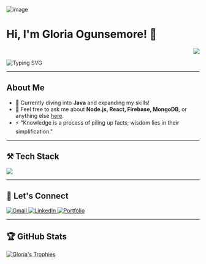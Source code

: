 ![image](https://github.com/user-attachments/assets/6b935284-0a7d-4877-b5f6-39fa619be3b3)

<div align="left">
<h1> Hi, I'm Gloria Ogunsemore! 👋</h1>
</div>

<div align="right">
    <img src="https://api.visitorbadge.io/api/visitors?path=https%3A%2F%2Fgithub.com%2FGlobski%2FGlobski%2F&label=VISITORS&countColor=%232ccce4">
</div>

![Typing SVG](https://readme-typing-svg.herokuapp.com/?font=Righteous&size=30&center=false&vCenter=true&width=500&height=70&lines=Welcome+to+my+GitHub+Profile!)

---

## About Me
- 🌱 Currently diving into **Java** and expanding my skills!
- 💬 Feel free to ask me about **Node.js, React, Firebase, MongoDB**, or anything else [here](https://github.com/Globski/Globski/issues).
- ⚡ "Knowledge is a process of piling up facts; wisdom lies in their simplification."

---

## ⚒️ Tech Stack
<p align="left">
    <img src="https://skillicons.dev/icons?i=nodejs,github,python,javascript,typescript,express,firebase,mongodb,c,java,react,r,bootstrap,mui,mysql,flask,html,css,vscode,figma,git" />
</p>

---

## 🥂 Let's Connect
<p align="left">
    <a href="mailto:gloria.ogunsemore@gmail.com">
        <img src="https://img.shields.io/badge/Gmail-333333?style=for-the-badge&logo=gmail&logoColor=red" alt="Gmail"/>
    </a>
    <a href="https://www.linkedin.com/in/gloria-ogunsemore-133b74286/">
        <img src="https://img.shields.io/badge/LinkedIn-0077B5?style=for-the-badge&logo=linkedin&logoColor=white" alt="LinkedIn"/>
    </a>
    <a href="https://github.com/Globski/My-Projects/tree/main">
        <img src="https://img.shields.io/badge/Portfolio-FF5722?style=for-the-badge&logo=todoist&logoColor=white" alt="Portfolio"/>
    </a>
</p>

---

## 🏆 GitHub Stats
<p align="left">
    <a href="https://github.com/ryo-ma/github-profile-trophy">
        <img src="https://github-profile-trophy.vercel.app/?username=globski" alt="Gloria's Trophies" />
    </a>
</p>
